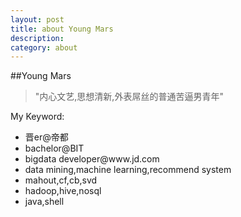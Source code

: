 ```yaml
---
layout: post
title: about Young Mars
description: 
category: about
---
```


##Young Mars

> "内心文艺,思想清新,外表屌丝的普通苦逼男青年"

My Keyword:

<ul>
<li>晋er@帝都</li>
<li>bachelor@BIT</li>
<li>bigdata developer@www.jd.com</li>
<li>data mining,machine learning,recommend system</li>
<li>mahout,cf,cb,svd</li>
<li>hadoop,hive,nosql</li>
<li>java,shell</li>
</ul>
